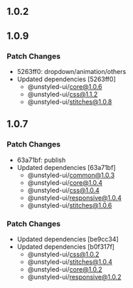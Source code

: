 ## 1.0.2

## 1.0.9

### Patch Changes

- 5263ff0: dropdown/animation/others
- Updated dependencies [5263ff0]
  - @unstyled-ui/core@1.0.6
  - @unstyled-ui/css@1.1.2
  - @unstyled-ui/stitches@1.0.8

## 1.0.7

### Patch Changes

- 63a71bf: publish
- Updated dependencies [63a71bf]
  - @unstyled-ui/common@1.0.3
  - @unstyled-ui/core@1.0.4
  - @unstyled-ui/css@1.0.4
  - @unstyled-ui/responsive@1.0.4
  - @unstyled-ui/stitches@1.0.6

### Patch Changes

- Updated dependencies [be9cc34]
- Updated dependencies [b0f317f]
  - @unstyled-ui/css@1.0.2
  - @unstyled-ui/stitches@1.0.4
  - @unstyled-ui/core@1.0.2
  - @unstyled-ui/responsive@1.0.2
